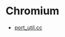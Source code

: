 # Chromium

- [port_util.cc](https://chromium.googlesource.com/chromium/src.git/+/refs/heads/main/net/base/port_util.cc)

